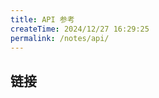 ```yaml
---
title: API 参考
createTime: 2024/12/27 16:29:25
permalink: /notes/api/
---
```


## 链接

<LinkCard icon="vscode-icons:file-type-dtd" title="源码仓库" href="https://github.com/LunaDeerMC/DominionAPI" />

<LinkCard icon="twemoji:orange-book" title="JavaDoc" href="https://lunadeermc.github.io/DominionAPI/" />

<LinkCard icon="twemoji:airplane-departure" title="快速使用" href="/notes/api/quick/" />

<LinkCard icon="twemoji:package" title="附属示例" href="https://github.com/LunaDeerMC/DominionAddonExample" />
